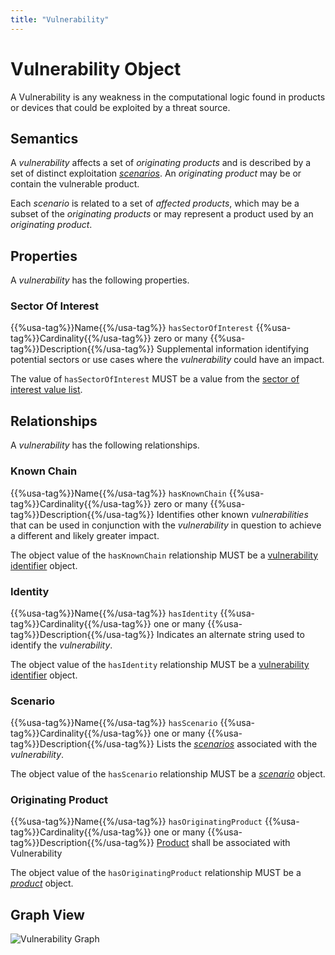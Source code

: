 ```yaml
---
title: "Vulnerability"
---
```


# Vulnerability Object

A Vulnerability is any weakness in the computational logic found in products or devices that could be exploited by a threat source.

## Semantics

A *vulnerability* affects a set of *originating products* and is described by a set of distinct exploitation [*scenarios*](../scenario). An *originating product* may be or contain the vulnerable product.

Each *scenario* is related to a set of *affected products*, which may be a subset of the *originating products* or may represent a product used by an *originating product*.

## Properties

A *vulnerability* has the following properties.

### Sector Of Interest

{{%usa-tag%}}Name{{%/usa-tag%}} `hasSectorOfInterest`
{{%usa-tag%}}Cardinality{{%/usa-tag%}} zero or many
{{%usa-tag%}}Description{{%/usa-tag%}} Supplemental information identifying potential sectors or use cases where the *vulnerability* could have an impact.

The value of `hasSectorOfInterest` MUST be a value from the [sector of interest value list](../../values/context).

## Relationships

A *vulnerability* has the following relationships.

### Known Chain

{{%usa-tag%}}Name{{%/usa-tag%}} `hasKnownChain`
{{%usa-tag%}}Cardinality{{%/usa-tag%}} zero or many
{{%usa-tag%}}Description{{%/usa-tag%}} Identifies other known *vulnerabilities* that can be used in conjunction with the *vulnerability* in question to achieve a different and likely greater impact.

The object value of the `hasKnownChain` relationship MUST be a [vulnerability identifier](../vulnerability-identifier) object.

### Identity

{{%usa-tag%}}Name{{%/usa-tag%}} `hasIdentity`
{{%usa-tag%}}Cardinality{{%/usa-tag%}} one or many
{{%usa-tag%}}Description{{%/usa-tag%}} Indicates an alternate string used to identify the *vulnerability*.

The object value of the `hasIdentity` relationship MUST be a [vulnerability identifier](../vulnerability-identifier) object.

### Scenario

{{%usa-tag%}}Name{{%/usa-tag%}} `hasScenario`
{{%usa-tag%}}Cardinality{{%/usa-tag%}} one or many
{{%usa-tag%}}Description{{%/usa-tag%}} Lists the [*scenarios*](../scenario) associated with the *vulnerability*.

The object value of the `hasScenario` relationship MUST be a [*scenario*](../scenario) object.

### Originating Product

{{%usa-tag%}}Name{{%/usa-tag%}} `hasOriginatingProduct`
{{%usa-tag%}}Cardinality{{%/usa-tag%}} one or many
{{%usa-tag%}}Description{{%/usa-tag%}} [Product](../product) shall be associated with Vulnerability

The object value of the `hasOriginatingProduct` relationship MUST be a [*product*](../product) object.

## Graph View

![Vulnerability Graph](/figures/graphsnippets/VulnerabilitySnippet.png "Vulnerability Graph")
